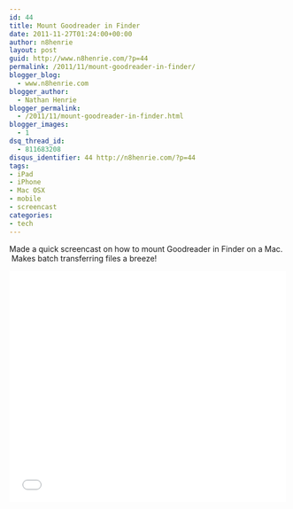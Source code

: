 ```yaml
---
id: 44
title: Mount Goodreader in Finder
date: 2011-11-27T01:24:00+00:00
author: n8henrie
layout: post
guid: http://www.n8henrie.com/?p=44
permalink: /2011/11/mount-goodreader-in-finder/
blogger_blog:
  - www.n8henrie.com
blogger_author:
  - Nathan Henrie
blogger_permalink:
  - /2011/11/mount-goodreader-in-finder.html
blogger_images:
  - 1
dsq_thread_id:
  - 811683208
disqus_identifier: 44 http://n8henrie.com/?p=44
tags:
- iPad
- iPhone
- Mac OSX
- mobile
- screencast
categories:
- tech
---
```


Made a quick screencast on how to mount Goodreader in Finder on a Mac.  Makes batch transferring files a breeze!

<iframe src="//www.youtube.com/embed/z6QQ-3cHDaU?wmode=transparent" allowfullscreen frameborder="0" height="417" width="500"></iframe>
